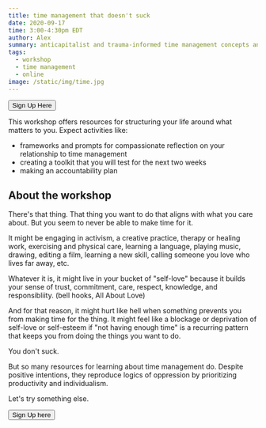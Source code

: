```yaml
---
title: time management that doesn't suck
date: 2020-09-17
time: 3:00-4:30pm EDT
author: Alex
summary: anticapitalist and trauma-informed time management concepts and practices
tags:
  - workshop
  - time management
  - online
image: /static/img/time.jpg
---
```


<a href="https://airtable.com/shrGFRoCu6Aob2x3u"><button> Sign Up Here</button></a>

This workshop offers resources for structuring your life around what matters to you. Expect activities like:
- frameworks and prompts for compassionate reflection on your relationship to time management
- creating a toolkit that you will test for the next two weeks
- making an accountability plan

## About the workshop

There's that thing. That thing you want to do that aligns with what you care about. But you seem to never be able to make time for it.

It might be engaging in activism, a creative practice, therapy or healing work, exercising and physical care, learning a language, playing music, drawing, editing a film, learning a new skill, calling someone you love who lives far away, etc. 

Whatever it is, it might live in your bucket of "self-love" because it builds your sense of trust, commitment, care, respect, knowledge, and responsibliity. (bell hooks, All About Love)

And for that reason, it might hurt like hell when something prevents you from making time for the thing. It might feel like a blockage or deprivation of self-love or self-esteem if "not having enough time" is a recurring pattern that keeps you from doing the things you want to do.

You don't suck.

But so many resources for learning about time management do. Despite positive intentions, they reproduce logics of oppression by prioritizing productivity and individualism.

Let's try something else.


<a href="https://airtable.com/shrGFRoCu6Aob2x3u"><button> Sign Up here</button></a>